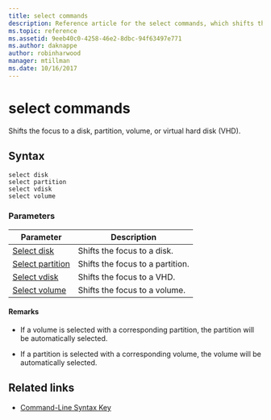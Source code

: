 ```yaml
---
title: select commands
description: Reference article for the select commands, which shifts the focus to a disk, partition, volume, or virtual hard disk (VHD).
ms.topic: reference
ms.assetid: 9eeb40c0-4258-46e2-8dbc-94f63497e771
ms.author: daknappe
author: robinharwood
manager: mtillman
ms.date: 10/16/2017
---
```


# select commands

Shifts the focus to a disk, partition, volume, or virtual hard disk (VHD).

## Syntax

```
select disk
select partition
select vdisk
select volume
```

### Parameters

| Parameter | Description |
|--|--|
| [Select disk](select-disk.md) | Shifts the focus to a disk. |
| [Select partition](select-partition.md) | Shifts the focus to a partition. |
| [Select vdisk](select-vdisk.md) | Shifts the focus to a VHD. |
| [Select volume](select-volume.md) | Shifts the focus to a volume. |

#### Remarks

- If a volume is selected with a corresponding partition, the partition will be automatically selected.

- If a partition is selected with a corresponding volume, the volume will be automatically selected.

## Related links

- [Command-Line Syntax Key](command-line-syntax-key.md)
